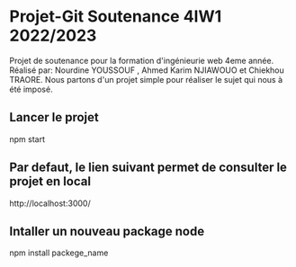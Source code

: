 # Projet-Git Soutenance 4IW1 2022/2023  

Projet de soutenance pour la formation d'ingénieurie web 4eme année.
Réalisé par: Nourdine YOUSSOUF , Ahmed Karim NJIAWOUO et Chiekhou TRAORE.
Nous partons d'un projet simple pour réaliser le sujet qui nous à été imposé.

## Lancer le projet
npm start

## Par defaut, le lien suivant permet de consulter le projet en local
http://localhost:3000/

## Intaller un nouveau package node
npm install packege_name